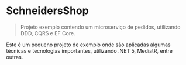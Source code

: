 # SchneidersShop

> Projeto exemplo contendo um microserviço de pedidos, utilizando DDD, CQRS e EF Core.

Este é um pequeno projeto de exemplo onde são aplicadas algumas técnicas e tecnologias importantes, utilizando .NET 5, MediatR, entre outras.
